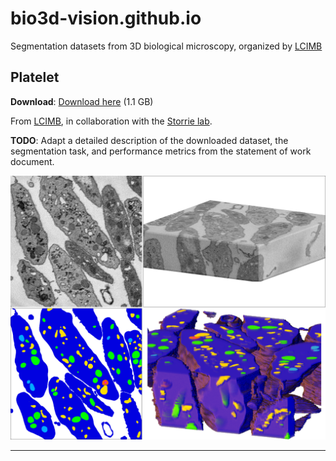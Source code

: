 # bio3d-vision.github.io
Segmentation datasets from 3D biological microscopy, organized by [LCIMB](about-lcimb/)

## Platelet

**Download**: [Download here](https://www.dropbox.com/s/ezdz9bfuo4qdle2/lcimb-platelet.zip?dl=0) (1.1 GB)

From [LCIMB](about-lcimb/), in collaboration with the [Storrie lab](https://physiology.uams.edu/faculty/brian-storrie/).

**TODO**: Adapt a detailed description of the downloaded dataset, the segmentation task, and performance metrics from the statement of work document.

![An example of an SBF-SEM platelet dataset and its semantic segmentation](media/figure1_tall_noborder.png)

---
